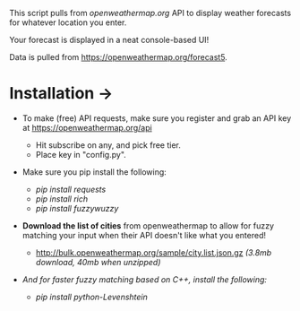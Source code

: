 This script pulls from _openweathermap.org_ API to display weather forecasts for whatever location you enter.

Your forecast is displayed in a neat console-based UI!

Data is pulled from https://openweathermap.org/forecast5.

# Installation ->
- To make (free) API requests, make sure you register and grab an API key at https://openweathermap.org/api  
  - Hit subscribe on any, and pick free tier.
  - Place key in "config.py".  
- Make sure you pip install the following:
  - _pip install requests_
  - _pip install rich_ 
  - _pip install fuzzywuzzy_

- **Download the list of cities** from openweathermap to allow for fuzzy matching your input when their API doesn't like what you entered!
  - http://bulk.openweathermap.org/sample/city.list.json.gz _(3.8mb download, 40mb when unzipped)_

- _And for faster fuzzy matching based on C++, install the following:_
  - _pip install python-Levenshtein_
